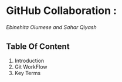 # GitHub Collaboration : 
###### Ebinehita Olumese and Sahar Qiyash
## Table Of Content
1. Introduction 
2. Git WorkFlow 
3. Key Terms 
